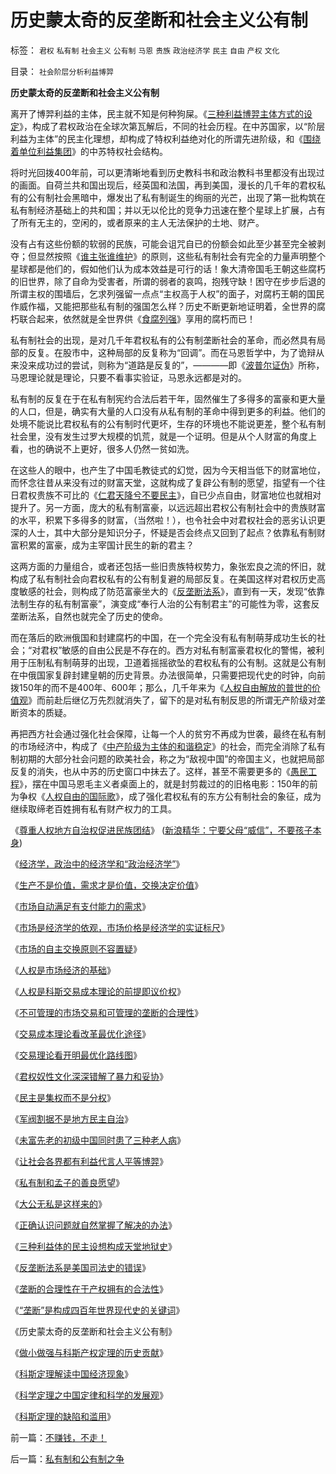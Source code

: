 # 历史蒙太奇的反垄断和社会主义公有制

标签： `君权` `私有制` `社会主义` `公有制` `马恩` `贵族` `政治经济学` `民主` `自由` `产权` `文化` 

目录： `社会阶层分析利益博羿`

**历史蒙太奇的反垄断和社会主义公有制**

离开了博羿利益的主体，民主就不知是何种狗屎。《[三种利益博羿主体方式的设定](../../../2009/9/13/三种利益体的民主设想构成天堂地狱史.md)》，构成了君权政治在全球次第瓦解后，不同的社会历程。在中苏国家，以“阶层利益为主体”的民主化理想，却构成了特权利益绝对化的所谓先进阶级，和《[围绕着单位利益集团](../../../2009/6/23/官民二元本质上“单位自治”.md)》的中苏特权社会结构。

将时光回拨400年前，可以更清晰地看到历史教科书和政治教科书里都没有出现过的画面。自荷兰共和国出现后，经英国和法国，再到美国，漫长的几千年的君权私有的公有制社会黑暗中，爆发出了私有制诞生的绚丽的光芒，出现了第一批构筑在私有制经济基础上的共和国；并以无以伦比的竞争力迅速在整个星球上扩展，占有了所有无主的，空闲的，或者原来的主人无法保护的土地、财产。

没有占有这些份额的软弱的民族，可能会诅咒自已的份额会如此至少甚至完全被剥夺；但显然按照《[谁主张谁维护](../../../2009/9/3/谁主张谁维护，妥协是实力平衡的结果.md)》的原则，这些私有制社会有完全的力量声明整个星球都是他们的，假如他们认为成本效益是可行的话！象大清帝国毛王朝这些腐朽的旧世界，除了自命为受害者，所谓的弱者的哀鸣，抱残守缺！困守在步步后退的所谓主权的围墙后，乞求列强留一点点“主权高于人权”的面子，对腐朽王朝的国民作威作福，又能把那些私有制的强国怎么样？历史不断更新地证明着，全世界的腐朽联合起来，依然就是全世界供《[食腐列强](../../../2009/5/31/西方列强帝国主义国家不够“哥们人道”的食腐本性.md)》享用的腐朽而已！

私有制社会的出现，是对几千年君权私有的公有制垄断社会的革命，而必然具有局部的反复。在股市中，这种局部的反复称为“回调”。而在马恩哲学中，为了诡辩从来没来成功过的尝试，则称为“道路是反复的”，————即《[波普尔证伪](../../../2009/6/18/科学不是理论！科学三要素包含波普尔证伪原则.md)》所称，马恩理论就是理论，只要不看事实验证，马恩永远都是对的。

私有制的反复在于在私有制宪约合法后若干年，固然催生了多得多的富豪和更大量的人口，但是，确实有大量的人口没有从私有制的革命中得到更多的利益。他们的处境不能说比君权私有的公有制时代更坏，生存的环境也不能说更差，整个私有制社会里，没有发生过罗大规模的饥荒，就是一个证明。但是从个人财富的角度上看，也的确说不上更好，很多人仍然一贫如洗。

在这些人的眼中，也产生了中国毛教徒式的幻觉，因为今天相当低下的财富地位，而怀念往昔从来没有过的财富天堂，这就构成了复辟公有制的愿望，指望有一个往日君权贵族不可比的《[仁君天降兮不要民主](../../../2009/3/6/民主就是&quot;民众自主本身事务&quot;；社区自治的最大风险.md)》，自已少点自由，财富地位也就相对提升了。另一方面，庞大的私有制富豪，以远远超出君权公有制社会中的贵族财富的水平，积累下多得多的财富，（当然啦！），也令社会中对君权社会的恶劣认识更深的人士，其中大部分是知识分子，怀疑是否会终点又回到了起点？依靠私有制财富积累的富豪，成为主宰国计民生的新的君主？

这两方面的力量组合，或者还包括一些旧贵族特权势力，象张宏良之流的怀旧，就构成了私有制社会向君权私有的公有制复避的局部反复。在美国这样对君权历史高度敏感的社会，则构成了防范富豪坐大的《[反垄断法系](../../../2009/9/13/反垄断法系是美国司法史的错误.md)》，直到有一天，发现“依靠法制生存的私有制富豪”，演变成“奉行人治的公有制君主”的可能性为零，这套反垄断法系，自然也就完全了历史的使命。

而在落后的欧洲俄国和封建腐朽的中国，在一个完全没有私有制萌芽成功生长的社会；“对君权”敏感的自由公民是不存在的。西方对私有制富豪君权化的警惕，被利用于压制私有制萌芽的出现，卫道着摇摇欲坠的君权私有的公有制。这就是公有制在中俄国家复辟封建皇朝的历史背景。办法很简单，只需要把现代史的时钟，向前拨150年的而不是400年、600年；那么，几千年来为《[人权自由解放的普世的价值观](../../../2009/7/15/人权普世价值观——伟大的国际歌.md)》而前赴后继亿万先烈就消失了，留下的是对私有制反思的所谓无产阶级对垄断资本的质疑。

再把西方社会通过强化社会保障，让每一个人的贫穷不再成为世袭，最终在私有制的市场经济中，构成了《[中产阶级为主体的和谐稳定](../../../2008/7/20/为什么中产者为主的社会很稳定.md)》的社会，而完全消除了私有制初期的大部分社会问题的欧美社会，称之为“敌视中国”的帝国主义，也就把局部反复的消失，也从中苏的历史窗口中抹去了。这样，甚至不需要更多的《[愚民工程](../../../2009/7/27/实用主义的现代愚民制造业.md)》，摆在中国马恩毛主义者桌面上的，就是封剪裁过的的旧格电影：150年的前为争权《[人权自由的国际歌](../../../2009/7/15/《国际歌》，人权普世价值观的进行曲.md)》，成了强化君权私有的东方公有制社会的象征，成为继续取缔老百姓拥有私有财产权力的工具。



《[尊重人权地方自治权促进民族团结](http://darthvad.blog.sohu.com/131400241.html)》
([新浪精华：宁要父母“威信”，不要孩子本身](http://darthvad.blog.sohu.com/131400241.html))

《[经济学，政治中的经济学和“政治经济学”](../../../2009/9/9/经济学，政治中的经济学和“政治经济学”.md)》

《[生产不是价值，需求才是价值，交换决定价值](../../../2008/8/25/价值守恒定律：交换决定价值，政府采购与泡沫GDP.md)》

《[市场自动满足有支付能力的需求](../../../2009/2/1/市场自动满足人权自主的有能力的交换需求.md)》

《[市场是经济学的依观，市场价格是经济学的实证标尺](../../../2009/2/3/市场，是经济学的依归，万能的观测标尺.md)》

《[市场的自主交换原则不容置疑](../../../2009/2/5/市场经济的自由交换原则不容争辩.md)》

《[人权是市场经济的基础](../../../2009/2/5/市场经济的自由交换原则不容争辩.md)》

《[人权是科斯交易成本理论的前提即议价权](../../../2009/9/9/人权是科斯交易成本理论的前提即议价权.md)》

《[不可管理的市场交易和可管理的垄断的合理性](../../../2009/9/9/不可管理的市场交易和可管理的垄断的合理性.md)》

《[交易成本理论看改革最优化途径](../../../2009/9/9/交易成本理论看最优化途径.md)》

《[交易理论看开明最优化路线图](../../../2009/9/10/最优化上而下的开明路线图.md)》

《[君权奴性文化深深错解了暴力和妥协](../../../2009/9/10/君权奴性文化下被错解的暴力和妥协.md)》

《[民主是集权而不是分权](../../../2009/9/10/民主是集权而不是分权.md)》

《[军阀割据不是地方民主自治](../../../2009/9/10/军阀割据不是地方民主自治.md)》

《[未富先老的初级中国同时患了三种老人病](../../../2009/9/11/少年中国患了三种西方老人病.md)》

《[让社会各界都有利益代言人平等博羿](../../../2009/9/11/让社会各界都有利益代言人平等博羿.md)》

《[私有制和孟子的善良愿望](../../../2009/9/12/私有制和孟子的善良愿望.md)》

《[大公无私是这样来的](../../../2009/9/12/大公无私是这样来的.md)》

《[正确认识问题就自然掌握了解决的办法](../../../2009/9/12/正确认识问题就自然掌握了解决的办法.md)》

《[三种利益体的民主设想构成天堂地狱史](../../../2009/9/13/三种利益体的民主设想构成天堂地狱史.md)》

《[反垄断法系是美国司法史的错误](../../../2009/9/13/反垄断法系是美国司法史的错误.md)》

《[垄断的合理性在于产权拥有的合法性](../../../2009/9/14/垄断的合理性在于产权拥有的合法性.md)》

《[“垄断”是构成四百年世界现代史的关键词](../../../2009/9/14/“垄断”是构成四百年世界现代史的关键词.md)》

《历史蒙太奇的反垄断和社会主义公有制》

《[做小做强与科斯产权定理的历史贡献](../../../2009/7/21/做小做强与科斯产权定理的历史贡献.md)》

《[科斯定理解读中国经济现象](../../../2009/7/21/科斯定理解读中国经济现象.md)》

《[科学定理之中国定律和科学的发展观](../../../2009/7/21/科斯定理之中国定律和科学的发展观.md)》

《[科斯定理的缺陷和滥用](../../../2009/7/22/科斯定理的缺陷和交易成本概念的滥用.md)》





前一篇：[不赚钱，不走！](../../../2009/9/14/不赚钱，不走！.md)

后一篇：[私有制和公有制之争](../../../2009/9/14/私有制和公有制之争.md)